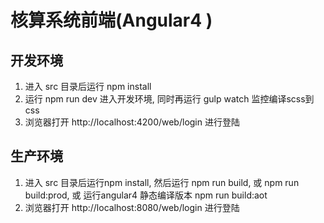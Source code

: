 # 核算系统前端(Angular4 )


## 开发环境

1. 进入 src 目录后运行 npm install 
2. 运行 npm run dev 进入开发环境, 同时再运行 gulp watch 监控编译scss到css
3. 浏览器打开 http://localhost:4200/web/login 进行登陆


## 生产环境


1. 进入 src 目录后运行npm install, 然后运行 npm run build, 或 npm run build:prod, 或 运行angular4 静态编译版本 npm run build:aot
2. 浏览器打开 http://localhost:8080/web/login 进行登陆
